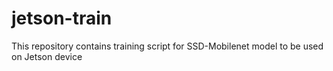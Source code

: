 # jetson-train
This repository contains training script for SSD-Mobilenet model to be used on Jetson device
